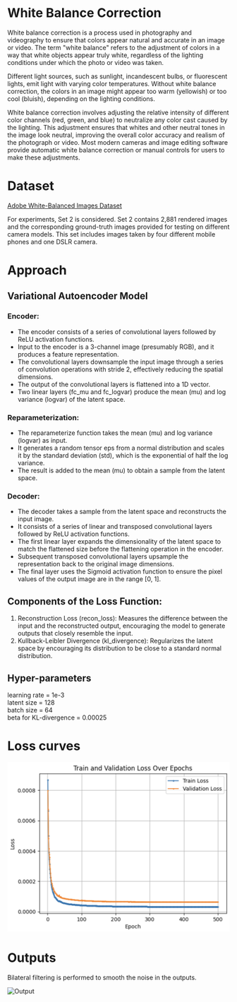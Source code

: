 # White Balance Correction

White balance correction is a process used in photography and videography to ensure that colors appear natural and accurate in an image or video. The term "white balance" refers to the adjustment of colors in a way that white objects appear truly white, regardless of the lighting conditions under which the photo or video was taken.

Different light sources, such as sunlight, incandescent bulbs, or fluorescent lights, emit light with varying color temperatures. Without white balance correction, the colors in an image might appear too warm (yellowish) or too cool (bluish), depending on the lighting conditions.

White balance correction involves adjusting the relative intensity of different color channels (red, green, and blue) to neutralize any color cast caused by the lighting. This adjustment ensures that whites and other neutral tones in the image look neutral, improving the overall color accuracy and realism of the photograph or video. Most modern cameras and image editing software provide automatic white balance correction or manual controls for users to make these adjustments.

# Dataset
[Adobe White-Balanced Images Dataset](https://cvil.eecs.yorku.ca/projects/public_html/sRGB_WB_correction/dataset.html)

For experiments, Set 2 is considered. Set 2 contains 2,881 rendered images and the corresponding ground-truth images provided for testing on different camera models. This set includes images taken by four different mobile phones and one DSLR camera. 


# Approach

## Variational Autoencoder Model

### Encoder:

* The encoder consists of a series of convolutional layers followed by ReLU activation functions.
* Input to the encoder is a 3-channel image (presumably RGB), and it produces a feature representation.
* The convolutional layers downsample the input image through a series of convolution operations with stride 2, effectively reducing the spatial dimensions.
* The output of the convolutional layers is flattened into a 1D vector.
* Two linear layers (fc_mu and fc_logvar) produce the mean (mu) and log variance (logvar) of the latent space.

### Reparameterization:

* The reparameterize function takes the mean (mu) and log variance (logvar) as input.
* It generates a random tensor eps from a normal distribution and scales it by the standard deviation (std), which is the exponential of half the log variance.
* The result is added to the mean (mu) to obtain a sample from the latent space.

### Decoder:

* The decoder takes a sample from the latent space and reconstructs the input image.
* It consists of a series of linear and transposed convolutional layers followed by ReLU activation functions.
* The first linear layer expands the dimensionality of the latent space to match the flattened size before the flattening operation in the encoder.
* Subsequent transposed convolutional layers upsample the representation back to the original image dimensions.
* The final layer uses the Sigmoid activation function to ensure the pixel values of the output image are in the range [0, 1].

## Components of the Loss Function:

1. Reconstruction Loss (recon_loss): Measures the difference between the input and the reconstructed output, encouraging the model to generate outputs that closely resemble the input.
2. Kullback-Leibler Divergence (kl_divergence): Regularizes the latent space by encouraging its distribution to be close to a standard normal distribution.

## Hyper-parameters
learning rate = 1e-3 \
latent size = 128 \
batch size = 64 \
beta for KL-divergence = 0.00025

# Loss curves

<img src="figures/loss_curves.png" alt="Loss Curves" width="600"/>


# Outputs

Bilateral filtering is performed to smooth the noise in the outputs.

![Output](figures/output.png)